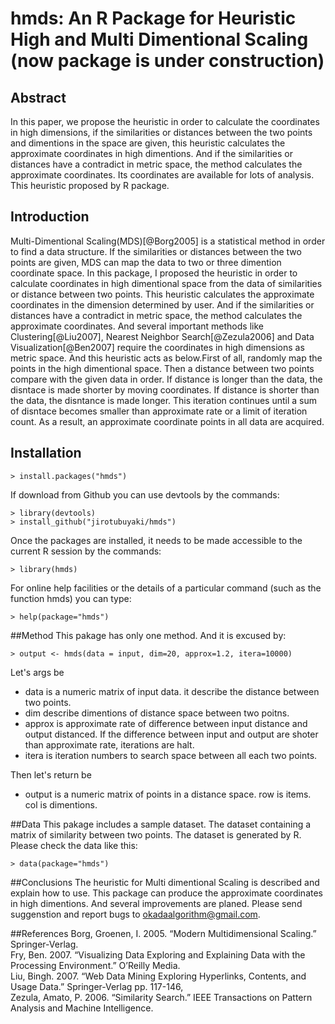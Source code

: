 # hmds: An R Package for Heuristic High and Multi Dimentional Scaling (now package is under construction)

## Abstract
In this paper, we propose the heuristic in order to calculate the coordinates in high dimensions, if the similarities or distances between the two points and dimentions in the space are given, this heuristic calculates the approximate coordinates in high dimentions. And if the similarities or distances have a contradict in metric space, the method calculates the approximate coordinates. Its coordinates are available for lots of analysis. This heuristic proposed by R package.

## Introduction
Multi-Dimentional Scaling(MDS)[@Borg2005] is a statistical method in order to find a data structure. If the similarities or distances between the two points are given, MDS can map the data to two or three dimention coordinate space. In this package, I proposed the heuristic in order to calculate coordinates in high dimentional space from the data of similarities or distance between two points. This heuristic calculates the approximate coordinates in the dimension determined by user. And if the similarities or distances have a contradict in metric space, the method calculates the approximate coordinates. And several important methods like Clustering[@Liu2007], Nearest Neighbor Search[@Zezula2006]  and Data Visualization[@Ben2007] require the coordinates in high dimensions as metric space. And this heuristic acts as below.First of all, randomly map the points in the high dimentional space. Then a distance between two points compare with the given data in order. If distance is longer than the data, the disntace is made shorter by moving coordinates. If distance is shorter than the data, the disntance is made longer. This iteration continues until a sum of disntace becomes smaller than approximate rate or a limit of iteration count. As a result, an approximate coordinate points in all data are acquired.

## Installation

```
> install.packages("hmds")
```

If download from Github you can use devtools by the commands:

```
> library(devtools)
> install_github("jirotubuyaki/hmds")
```

Once the packages are installed, it needs to be made accessible to the current R session by the commands:

```
> library(hmds)
```

For online help facilities or the details of a particular command (such as the function hmds) you can type:

```
> help(package="hmds")
```
##Method
This pakage has only one method. And it is excused by:

```
> output <- hmds(data = input, dim=20, approx=1.2, itera=10000)
```

Let's args be

* data is a numeric matrix of input data. it describe the distance between two points. 
* dim describe dimentions of distance space between two poitns. 
* approx is approximate rate of difference between input distance and output distanced. If the difference between input and output are shoter than approximate rate, iterations are halt. 
* itera is iteration numbers to search space between all each two points.

Then let's return be

* output is a numeric matrix of points in a distance space. row is items. col is dimentions.

##Data
This pakage includes a sample dataset. The dataset containing a matrix of similarity between two points. The dataset is generated by R. Please check the data like this:

```
> data(package="hmds")
```

##Conclusions
The heuristic for Multi dimentional Scaling is described and explain how to use. This package can produce the approximate coordinates in high dimentions. And several improvements are planed. Please send suggenstion and report bugs to okadaalgorithm@gmail.com.

##References
Borg, Groenen, I. 2005. “Modern Multidimensional Scaling.” Springer-Verlag.  
Fry, Ben. 2007. “Visualizing Data Exploring and Explaining Data with the Processing Environment.” O’Reilly
Media.  
Liu, Bingh. 2007. “Web Data Mining Exploring Hyperlinks, Contents, and Usage Data.” Springer-Verlag pp.
117-146,  
Zezula, Amato, P. 2006. “Similarity Search.” IEEE Transactions on Pattern Analysis and Machine Intelligence.  
  
